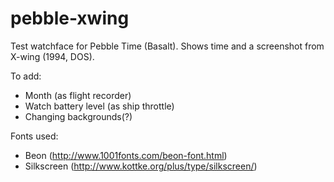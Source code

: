 # pebble-xwing
Test watchface for Pebble Time (Basalt). Shows time and a screenshot from X-wing (1994, DOS).

To add:
- Month (as flight recorder)
- Watch battery level (as ship throttle)
- Changing backgrounds(?)

Fonts used:
- Beon (http://www.1001fonts.com/beon-font.html)
- Silkscreen (http://www.kottke.org/plus/type/silkscreen/)
